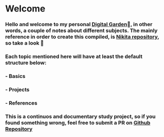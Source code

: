 # Welcome

### Hello and welcome to my personal [Digital Garden](https://www.reddit.com/r/DigitalGardens/)🌱, in other words, a couple of notes about different subjects. The mainly reference in order to create this compiled, is [Nikita repository](https://github.com/nikitavoloboev/knowledge), so take a look 🫵

### Each topic mentioned here will have at least the default structure below:

### - Basics

### - Projects

### - References

### This is a continuos and documentary study project, so if you found something wrong, feel free to submit a PR on [Github Repository](https://github.com/OtavioSC/knowledge)
